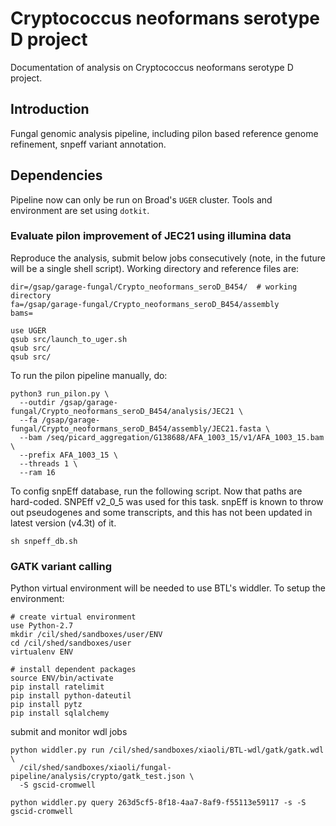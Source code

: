 # Cryptococcus neoformans serotype D project
Documentation of analysis on Cryptococcus neoformans serotype D project.

## Introduction
Fungal genomic analysis pipeline, including pilon based reference genome refinement, snpeff variant annotation.

## Dependencies
Pipeline now can only be run on Broad's `UGER` cluster. Tools and environment are set using `dotkit`.  

### Evaluate pilon improvement of JEC21 using illumina data
Reproduce the analysis, submit below jobs consecutively (note, in the future will be a single shell script).
Working directory and reference files are:
```
dir=/gsap/garage-fungal/Crypto_neoformans_seroD_B454/  # working directory
fa=/gsap/garage-fungal/Crypto_neoformans_seroD_B454/assembly
bams=
```

```
use UGER
qsub src/launch_to_uger.sh
qsub src/
qsub src/
```

To run the pilon pipeline manually, do:
```
python3 run_pilon.py \
  --outdir /gsap/garage-fungal/Crypto_neoformans_seroD_B454/analysis/JEC21 \
  --fa /gsap/garage-fungal/Crypto_neoformans_seroD_B454/assembly/JEC21.fasta \
  --bam /seq/picard_aggregation/G138688/AFA_1003_15/v1/AFA_1003_15.bam \
  --prefix AFA_1003_15 \
  --threads 1 \
  --ram 16
```

To config snpEff database, run the following script. Now that paths are hard-coded. SNPEff v2_0_5 was used for this task. snpEff is known to throw out pseudogenes and some transcripts, and this has not been updated in latest version (v4.3t) of it.
```
sh snpeff_db.sh
```

### GATK variant calling
Python virtual environment will be needed to use BTL's widdler. To setup the environment:
```
# create virtual environment
use Python-2.7
mkdir /cil/shed/sandboxes/user/ENV
cd /cil/shed/sandboxes/user
virtualenv ENV                          

# install dependent packages
source ENV/bin/activate
pip install ratelimit
pip install python-dateutil
pip install pytz
pip install sqlalchemy
```
submit and monitor wdl jobs
```
python widdler.py run /cil/shed/sandboxes/xiaoli/BTL-wdl/gatk/gatk.wdl \
  /cil/shed/sandboxes/xiaoli/fungal-pipeline/analysis/crypto/gatk_test.json \
  -S gscid-cromwell

python widdler.py query 263d5cf5-8f18-4aa7-8af9-f55113e59117 -s -S gscid-cromwell
```
